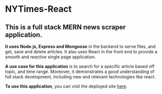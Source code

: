 # NYTimes-React

## This is a full stack MERN news scraper application.

**It uses Node.js, Express and Mongoose** in the backend to serve files, and get, save and delete articles. It also uses React in the front end to provide a smooth and _reactive_ single page application.

**A use case for this application** is to search for a specific article based off topic, and time range. Moreover, it demonstrates a good understanding of full stack development, including new and relevant technologies like react.

**To use this application**, you can visit the deployed site [here](https://safe-savannah-41311.herokuapp.com/).
